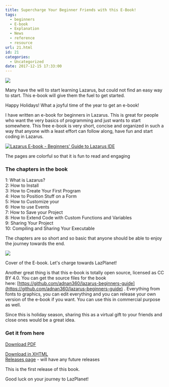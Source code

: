 ```yaml
---
title: Supercharge Your Beginner Friends with this E-Book!
tags:
  - beginners
  - E-book
  - Explanation
  - News
  - reference
  - resource
url: 21.html
id: 21
categories:
  - Uncategorized
date: 2017-12-15 17:33:00
---
```


[![](http://localhost/wp-lazplanet/wp-content/uploads/2017/12/e-book-cover-thumb.png)](http://localhost/wp-lazplanet/wp-content/uploads/2017/12/e-book-cover-thumb.png)

Many have the will to start learning Lazarus, but could not find an easy way to start. This e-book will give them the fuel to get started.  
  
  
Happy Holidays! What a joyful time of the year to get an e-book!  
  
I have written an e-book for beginners in Lazarus. This is great for people who want the very basics of programming and just wants to start somewhere. This free e-book is very short, concise and organized in such a way that anyone with a least effort can follow along, have fun and start coding in Lazarus.  
  

[![Lazarus E-book - Beginners' Guide to Lazarus IDE](http://localhost/wp-lazplanet/wp-content/uploads/2017/12/lazarus-ebook-preview-300x207.png "Lazarus E-book - Beginners' Guide to Lazarus IDE")](http://localhost/wp-lazplanet/wp-content/uploads/2017/12/lazarus-ebook-preview.png)

The pages are colorful so that it is fun to read and engaging

  

### The chapters in the book

1: What is Lazarus?  
2: How to Install  
3: How to Create Your First Program  
4: How to Position Stuff on a Form  
5: How to Customize your  
6: How to use Events  
7: How to Save your Project  
8: How to Extend Code with Custom Functions and Variables  
9: Sharing Your Project  
10: Compiling and Sharing Your Executable  
  
The chapters are so short and so basic that anyone should be able to enjoy the journey towards the end.  
  

[![](http://localhost/wp-lazplanet/wp-content/uploads/2017/12/lazarus-e-book-cover-211x300.jpg)](http://localhost/wp-lazplanet/wp-content/uploads/2017/12/lazarus-e-book-cover.jpg)

Cover of the E-book. Let's charge towards LazPlanet!

  
Another great thing is that this e-book is totally open source, licensed as CC BY 4.0. You can get the source files for the book here: [https://github.com/adnan360/lazarus-beginners-guide](https://github.com/adnan360/lazarus-beginners-guide) . Everything from fonts to graphics, you can edit everything and you can release your own version of the e-book if you want. You can use this in commercial purpose as well.  
  
Since this is holiday season, sharing this as a virtual gift to your friends and close ones would be a great idea.  
  

### Get it from here

[Download PDF](https://github.com/adnan360/lazarus-beginners-guide/releases/download/v1.0.0/lazarus-beginners-guide.pdf)

[Download in XHTML](https://github.com/adnan360/lazarus-beginners-guide/releases/download/v1.0.0/lazarus-beginners-guide.xhtml)  
[Releases page](https://github.com/adnan360/lazarus-beginners-guide/releases) - will have any future releases  
  
This is the first release of this book.  
  
Good luck on your journey to LazPlanet!
